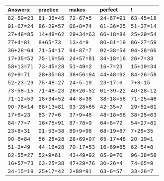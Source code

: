 | Answers: | practice | makes | perfect | ! |
| :--- | :--- | :--- | :--- | :--- |
| 82-59=23 | 81-36=45 | 72-67=5 | 24+67=91 | 63-45=18 | 
| 91-67=24 | 86-29=57 | 66+8=74 | 61-36=25 | 51-37=14 | 
| 37+48=85 | 14+48=62 | 29+34=63 | 66+18=84 | 25+29=54 | 
| 77+4=81 | 8+65=73 | 13-4=9 | 80-61=19 | 86-27=59 | 
| 36+28=64 | 71-54=17 | 94-87=7 | 92-38=54 | 94-28=66 | 
| 17+35=52 | 75-19=56 | 24+57=81 | 34-18=16 | 26+7=33 | 
| 58+13=71 | 73-45=28 | 51-49=2 | 16+7=23 | 15+19=34 | 
| 62+9=71 | 28+35=63 | 38+56=94 | 44+48=92 | 84-26=58 | 
| 52-23=29 | 75-48=27 | 24-5=19 | 23-17=6 | 7+8=15 | 
| 73-58=15 | 71-48=23 | 26+26=52 | 61-39=22 | 40-28=12 | 
| 71-12=59 | 18+34=52 | 44-8=36 | 38+18=56 | 71-25=46 | 
| 90-76=14 | 68+13=81 | 93-28=65 | 42-35=7 | 29+52=81 | 
| 17+6=23 | 83-77=6 | 37+9=46 | 48+18=66 | 38+25=63 | 
| 84-77=7 | 16+75=91 | 87-78=9 | 64+8=72 | 54+27=81 | 
| 23+8=31 | 91-53=38 | 89+9=98 | 68+19=87 | 7+28=35 | 
| 90-6=84 | 56-28=28 | 28+69=97 | 65-17=48 | 20-19=1 | 
| 51-2=49 | 44-16=28 | 70-17=53 | 16+69=85 | 62-54=8 | 
| 82-55=27 | 52+9=61 | 43+49=92 | 85-9=76 | 96-38=58 | 
| 16+57=73 | 63-25=38 | 47+29=76 | 30-26=4 | 74-65=9 | 
| 34-15=19 | 25+17=42 | 2+89=91 | 63-6=57 | 33-26=7 | 
